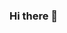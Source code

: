 ### Hi there 👋

<!--
**didicodes/didicodes** is a ✨ _special_ ✨ repository because its `README.md` (this file) appears on your GitHub profile.
### Hi there 

